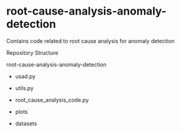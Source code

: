 # root-cause-analysis-anomaly-detection
Contains code related to root cause analysis for anomaly detection

Repository Structure

root-cause-analysis-anomaly-detection

- usad.py

- utils.py

- root_cause_analysis_code.py

- plots

- datasets

